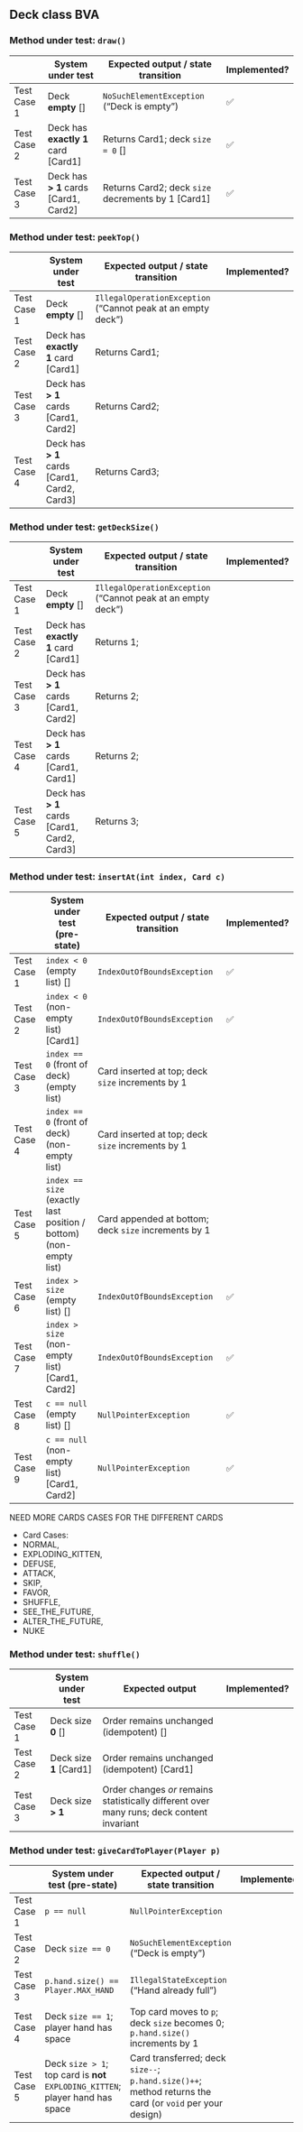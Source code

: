 ## Deck class BVA

### Method under test: `draw()`

|             | System under test                     | Expected output / state transition                 | Implemented?       |
|-------------|---------------------------------------|----------------------------------------------------|--------------------|
| Test Case 1 | Deck **empty** []                     | `NoSuchElementException` (“Deck is empty”)         | :white_check_mark: |
| Test Case 2 | Deck has **exactly 1** card [Card1]   | Returns Card1; deck `size = 0` []                  | :white_check_mark: |
| Test Case 3 | Deck has **> 1** cards [Card1, Card2] | Returns Card2; deck `size` decrements by 1 [Card1] | :white_check_mark: |

### Method under test: `peekTop()`

|             | System under test                            | Expected output / state transition                           | Implemented? |
|-------------|----------------------------------------------|--------------------------------------------------------------|--------------|
| Test Case 1 | Deck **empty** []                            | `IllegalOperationException` (“Cannot peak at an empty deck”) |              |
| Test Case 2 | Deck has **exactly 1** card [Card1]          | Returns Card1;                                               |              |
| Test Case 3 | Deck has **> 1** cards [Card1, Card2]        | Returns Card2;                                               |              |
| Test Case 4 | Deck has **> 1** cards [Card1, Card2, Card3] | Returns Card3;                                               |              |

### Method under test: `getDeckSize()`

|             | System under test                            | Expected output / state transition                           | Implemented? |
|-------------|----------------------------------------------|--------------------------------------------------------------|--------------|
| Test Case 1 | Deck **empty** []                            | `IllegalOperationException` (“Cannot peak at an empty deck”) |              |
| Test Case 2 | Deck has **exactly 1** card [Card1]          | Returns 1;                                                   |              |
| Test Case 3 | Deck has **> 1** cards [Card1, Card2]        | Returns 2;                                                   |              |
| Test Case 4 | Deck has **> 1** cards [Card1, Card1]        | Returns 2;                                                   |              |
| Test Case 5 | Deck has **> 1** cards [Card1, Card2, Card3] | Returns 3;                                                   |              |

### Method under test: `insertAt(int index, Card c)`

|             | System under test (pre-state)                                      | Expected output / state transition                   | Implemented?       |
|-------------|--------------------------------------------------------------------|------------------------------------------------------|--------------------|
| Test Case 1 | `index < 0` (empty list)     []                                    | `IndexOutOfBoundsException`                          | :white_check_mark: |
| Test Case 2 | `index < 0` (non-empty list) [Card1]                               | `IndexOutOfBoundsException`                          | :white_check_mark: |
| Test Case 3 | `index == 0` (front of deck) (empty list)                          | Card inserted at top; deck `size` increments by 1    |                    |
| Test Case 4 | `index == 0` (front of deck) (non-empty list)                      | Card inserted at top; deck `size` increments by 1    |                    |
| Test Case 5 | `index == size` (exactly last position / bottom)  (non-empty list) | Card appended at bottom; deck `size` increments by 1 |                    |
| Test Case 6 | `index > size` (empty list)   []                                   | `IndexOutOfBoundsException`                          | :white_check_mark: |
| Test Case 7 | `index > size` (non-empty list) [Card1, Card2]                     | `IndexOutOfBoundsException`                          | :white_check_mark: |
| Test Case 8 | `c == null` (empty list)    []                                     | `NullPointerException`                               | :white_check_mark: |
| Test Case 9 | `c == null` (non-empty list) [Card1, Card2]                        | `NullPointerException`                               | :white_check_mark: |

NEED MORE CARDS CASES FOR THE DIFFERENT CARDS
- Card Cases:
- NORMAL,
- EXPLODING_KITTEN,
- DEFUSE,
- ATTACK,
- SKIP,
- FAVOR,
- SHUFFLE,
- SEE_THE_FUTURE,
- ALTER_THE_FUTURE,
- NUKE


### Method under test: `shuffle()`

|             | System under test       | Expected output                                                                           | Implemented? |
|-------------|-------------------------|-------------------------------------------------------------------------------------------|--------------|
| Test Case 1 | Deck size **0** []      | Order remains unchanged (idempotent) []                                                   |              |
| Test Case 2 | Deck size **1** [Card1] | Order remains unchanged (idempotent) [Card1]                                              |              |
| Test Case 3 | Deck size **> 1**       | Order changes _or_ remains statistically different over many runs; deck content invariant |              |

[//]: # (// Need to figure how shuffle should work)

### Method under test: `giveCardToPlayer(Player p)`

|             | System under test (pre-state)                                                  | Expected output / state transition                                                                      | Implemented? |
|-------------|--------------------------------------------------------------------------------|---------------------------------------------------------------------------------------------------------|--------------|
| Test Case 1 | `p == null`                                                                    | `NullPointerException`                                                                                  |              |
| Test Case 2 | Deck `size == 0`                                                               | `NoSuchElementException` (“Deck is empty”)                                                              |              |
| Test Case 3 | `p.hand.size() == Player.MAX_HAND`                                             | `IllegalStateException` (“Hand already full”)                                                           |              |
| Test Case 4 | Deck `size == 1`; player hand has space                                        | Top card moves to `p`; deck `size` becomes 0; `p.hand.size()` increments by 1                           |              |
| Test Case 5 | Deck `size > 1`; top card is **not** `EXPLODING_KITTEN`; player hand has space | Card transferred; deck `size--`; `p.hand.size()++`; method returns the card (or `void` per your design) |              |
